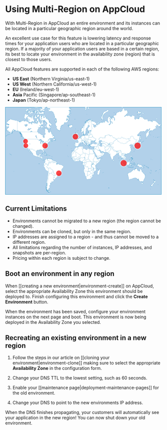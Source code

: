 # Using Multi-Region on AppCloud


With Multi-Region in AppCloud an entire environment and its instances 
can be located in a particular geographic region around the world. 

An excellent use case for this feature is lowering latency and response
times for your application users who are located in a particular geographic region.
If a majority of your application users are based in a certain region, its
best to locate your environment in the availability zone (region) that is closest
to those users.

All AppCloud features are supported in each of the following AWS regions:


  * **US East** (Northern Virginia/us-east-1)
  * **US West** (Northern California/us-west-1)
  * **EU** (Ireland/eu-west-1)
  * **Asia** Pacific (Singapore/ap-southeast-1)
  * **Japan** (Tokyo/ap-northeast-1)



![EY Regions](images/ey-regions_sm.png)


## Current Limitations

  * Environments cannot be migrated to a new region (the region cannot be changed).
  * Environments can be cloned, but only in the same region.
  * IP addresses are assigned to a region - and thus cannot be moved to a different region.
  * All limitations regarding the number of instances, IP addresses, and snapshots are per-region.
  * Pricing within each region is subject to change.

## Boot an environment in any region

When [[creating a new environment|environment-create]] on AppCloud, select the appropriate 
Availability Zone this environment should be deployed to. Finish configuring this 
environment and click the **Create Environment** button.

When the environment has been saved, configure your environment instances on the next page 
and boot. This environment is now being deployed in the Availability Zone you selected.


## Recreating an existing environment in a new region
  
  1. Follow the steps in our article on [[cloning your environment|environment-clone]]
    making sure to select the appropriate **Availability Zone** in the configuration form.
  
  2. Change your DNS TTL to the lowest setting, such as 60 seconds.
  3. Enable your [[maintenance page|deployment-maintenance-pages]] for the old environment.
  4. Change your DNS to point to the new environments IP address.

When the DNS finishes propagating, your customers will automatically 
see your application in the new region!  You can now shut down your old environment.
